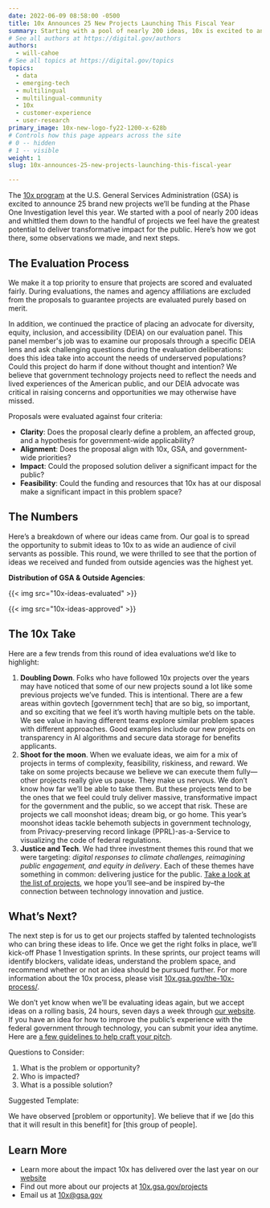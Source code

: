 ```yaml
---
date: 2022-06-09 08:58:00 -0500
title: 10x Announces 25 New Projects Launching This Fiscal Year
summary: Starting with a pool of nearly 200 ideas, 10x is excited to announce new projects to be funded at the Phase One Investigation level for FY22. Here’s how we got there, some observations made, and next steps.
# See all authors at https://digital.gov/authors
authors:
  - will-cahoe
# See all topics at https://digital.gov/topics
topics:
  - data
  - emerging-tech
  - multilingual
  - multilingual-community
  - 10x
  - customer-experience
  - user-research
primary_image: 10x-new-logo-fy22-1200-x-628b
# Controls how this page appears across the site
# 0 -- hidden
# 1 -- visible
weight: 1
slug: 10x-announces-25-new-projects-launching-this-fiscal-year

---
```


The [10x program](https://10x.gsa.gov/) at the U.S. General Services Administration (GSA) is excited to announce 25 brand new projects we’ll be funding at the Phase One Investigation level this year. We started with a pool of nearly 200 ideas and whittled them down to the handful of projects we feel have the greatest potential to deliver transformative impact for the public. Here’s how we got there, some observations we made, and next steps.

## The Evaluation Process

We make it a top priority to ensure that projects are scored and evaluated fairly. During evaluations, the names and agency affiliations are excluded from the proposals to guarantee projects are evaluated purely based on merit.

In addition, we continued the practice of placing an advocate for diversity, equity, inclusion, and accessibility (DEIA) on our evaluation panel. This panel member's job was to examine our proposals through a specific DEIA lens and ask challenging questions during the evaluation deliberations: does this idea take into account the needs of underserved populations? Could this project do harm if done without thought and intention? We believe that government technology projects need to reflect the needs and lived experiences of the American public, and our DEIA advocate was critical in raising concerns and opportunities we may otherwise have missed.

Proposals were evaluated against four criteria:

* **Clarity**: Does the proposal clearly define a problem, an affected group, and a hypothesis for government-wide applicability?
* **Alignment**: Does the proposal align with 10x, GSA, and government-wide priorities?
* **Impact**: Could the proposed solution deliver a significant impact for the public?
* **Feasibility**: Could the funding and resources that 10x has at our disposal make a significant impact in this problem space?

## The Numbers

Here’s a breakdown of where our ideas came from. Our goal is to spread the opportunity to submit ideas to 10x to as wide an audience of civil servants as possible. This round, we were thrilled to see that the portion of ideas we received and funded from outside agencies was the highest yet.

**Distribution of GSA & Outside Agencies**:

{{< img src="10x-ideas-evaluated" >}}

{{< img src="10x-ideas-approved" >}}

## The 10x Take

Here are a few trends from this round of idea evaluations we’d like to highlight:

1. **Doubling Down**. Folks who have followed 10x projects over the years may have noticed that some of our new projects sound a lot like some previous projects we’ve funded. This is intentional. There are a few areas within govtech &#91;government tech&#93; that are so big, so important, and so exciting that we feel it’s worth having multiple bets on the table. We see value in having different teams explore similar problem spaces with different approaches. Good examples include our new projects on transparency in AI algorithms and secure data storage for benefits applicants.
2. **Shoot for the moon**. When we evaluate ideas, we aim for a mix of projects in terms of complexity, feasibility, riskiness, and reward. We take on some projects because we believe we can execute them fully—other projects really give us pause. They make us nervous. We don’t know how far we’ll be able to take them. But these projects tend to be the ones that we feel could truly deliver massive, transformative impact for the government and the public, so we accept that risk. These are projects we call moonshot ideas; dream big, or go home. This year’s moonshot ideas tackle behemoth subjects in government technology, from Privacy-preserving record linkage (PPRL)-as-a-Service to visualizing the code of federal regulations.
3. **Justice and Tech**. We had three investment themes this round that we were targeting: *digital responses to climate challenges, reimagining public engagement, and equity in delivery*. Each of these themes have something in common: delivering justice for the public. [Take a look at the list of projects](https://10x.gsa.gov/posts/2022-selected-projects/), we hope you’ll see–and be inspired by–the connection between technology innovation and justice.

## What’s Next?

The next step is for us to get our projects staffed by talented technologists who can bring these ideas to life. Once we get the right folks in place, we’ll kick-off Phase 1 Investigation sprints. In these sprints, our project teams will identify blockers, validate ideas, understand the problem space, and recommend whether or not an idea should be pursued further. For more information about the 10x process, please visit [10x.gsa.gov/the-10x-process/](https://10x.gsa.gov/the-10x-process/).

We don’t yet know when we’ll be evaluating ideas again, but we accept ideas on a rolling basis, 24 hours, seven days a week through [our website](http://10x.gsa.gov). If you have an idea for how to improve the public’s experience with the federal government through technology, you can submit your idea anytime. Here are [a few guidelines to help craft your pitch](https://digital.gov/event/2019/07/17/an-introduction-10x-how-get-your-idea-funded/).

Questions to Consider:

1. What is the problem or opportunity?
2. Who is impacted?
3. What is a possible solution?

Suggested Template:

We have observed &#91;problem or opportunity&#93;. We believe that if we &#91;do this that it will result in this benefit&#93; for &#91;this group of people&#93;.

## Learn More

* Learn more about the impact 10x has delivered over the last year on our [website](https://10x.gsa.gov/reports/fy21-impact-report/)
* Find out more about our projects at [10x.gsa.gov/projects](https://10x.gsa.gov/)
* Email us at [10x@gsa.gov](mailto:10x@gsa.gov)
